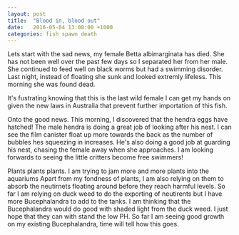 ```yaml
---
layout: post
title:  "Blood in, blood out"
date:   2016-05-04 13:00:00 +1000
categories: fish spawn death
---
```


Lets start with the sad news, my female Betta albimarginata has died. She has
not been well over the past few days so I separated her from her male. She
continued to feed well on black worms but had a swimming disorder. Last night,
instead of floating she sunk and looked extremly lifeless. This morning she was
found dead.

It's fustrating knowing that this is the last wild female I can get my hands on
given the new laws in Australia that prevent further importation of this fish.

Onto the good news. This morning, I discovered that the hendra eggs have
hatched! The male hendra is doing a great job of looking after his nest. I can
see the film canister float up more towards the back as the number of bubbles
hes squeezing in increases. He's also doing a good job at guarding his nest,
chasing the female away when she approaches. I am looking forwards to seeing the
little critters become free swimmers!

Plants plants plants. I am trying to jam more and more plants into the aquariums
Apart from my fondness of plants, I am also relying on them to absorb the
neutirnets floating around before they reach harmful levels. So far I am relying
on duck weed to do the exporting of neutirents but I have more Bucephalandra to add to the tanks. I am thinking that the Bucephalandra would do
good with shaded light from the duck weed. I just hope that they can with stand
the low PH. So far I am seeing good growth on my existing Bucephalandra, time
will tell how this goes.
